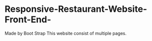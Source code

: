 # Responsive-Restaurant-Website-Front-End-
Made by Boot Strap
This website consist of multiple pages.

